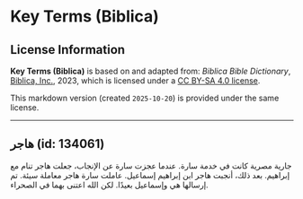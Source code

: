 # Key Terms (Biblica)

## License Information

**Key Terms (Biblica)** is based on and adapted from: _Biblica Bible Dictionary_, [Biblica, Inc.](https://www.biblica.com/), 2023, which is licensed under a [CC BY-SA 4.0 license](https://creativecommons.org/licenses/by-sa/4.0/legalcode.en).

This markdown version (created `2025-10-20`) is provided under the same license.



--------------------------------

## هاجر (id: 134061)

جارية مصرية كانت في خدمة سارة. عندما عجزت سارة عن الإنجاب، جعلت هاجر تنام مع إبراهيم. بعد ذلك، أنجبت هاجر ابن إبراهيم إسماعيل. عاملت سارة هاجر معاملة سيئة. تم إرسالها هي وإسماعيل بعيدًا. لكن الله اعتنى بهما في الصحراء.


